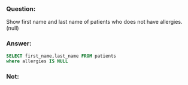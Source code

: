 ### Question:
Show first name and last name of patients who does not have allergies. (null)
### Answer:
```SQL
SELECT first_name,last_name FROM patients
where allergies IS NULL
```
### Not:
